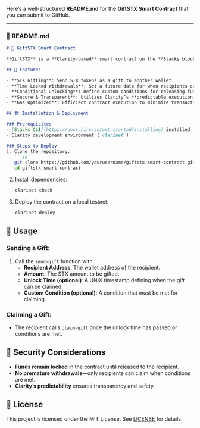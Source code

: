 Here’s a well-structured **README.md** for the **GiftSTX Smart Contract** that you can submit to GitHub.  

---

### 📜 **README.md**  

```markdown
# 🎁 GiftSTX Smart Contract

**GiftSTX** is a **Clarity-based** smart contract on the **Stacks blockchain** that allows users to send **STX tokens as gifts** with **time-locked** or **conditional** withdrawals. This ensures secure, trustless, and automated gifting.

## 🚀 Features

- **STX Gifting**: Send STX tokens as a gift to another wallet.
- **Time-Locked Withdrawals**: Set a future date for when recipients can claim their gifts.
- **Conditional Unlocking**: Define custom conditions for releasing funds.
- **Secure & Transparent**: Utilizes Clarity’s **predictable execution model** for safety.
- **Gas Optimized**: Efficient contract execution to minimize transaction costs.

## 🏗️ Installation & Deployment

### Prerequisites
- [Stacks CLI](https://docs.hiro.so/get-started/installing) installed  
- Clarity development environment (`clarinet`)  

### Steps to Deploy
1. Clone the repository:
   ```sh
   git clone https://github.com/yourusername/giftstx-smart-contract.git
   cd giftstx-smart-contract
   ```
2. Install dependencies:
   ```sh
   clarinet check
   ```
3. Deploy the contract on a local testnet:
   ```sh
   clarinet deploy
   ```

## 📝 Usage

### Sending a Gift:
1. Call the `send-gift` function with:
   - **Recipient Address**: The wallet address of the recipient.
   - **Amount**: The STX amount to be gifted.
   - **Unlock Time (optional)**: A UNIX timestamp defining when the gift can be claimed.
   - **Custom Condition (optional)**: A condition that must be met for claiming.

### Claiming a Gift:
- The recipient calls `claim-gift` once the unlock time has passed or conditions are met.

## 🔐 Security Considerations

- **Funds remain locked** in the contract until released to the recipient.
- **No premature withdrawals**—only recipients can claim when conditions are met.
- **Clarity’s predictability** ensures transparency and safety.

## 📜 License
This project is licensed under the MIT License. See [LICENSE](LICENSE) for details.


